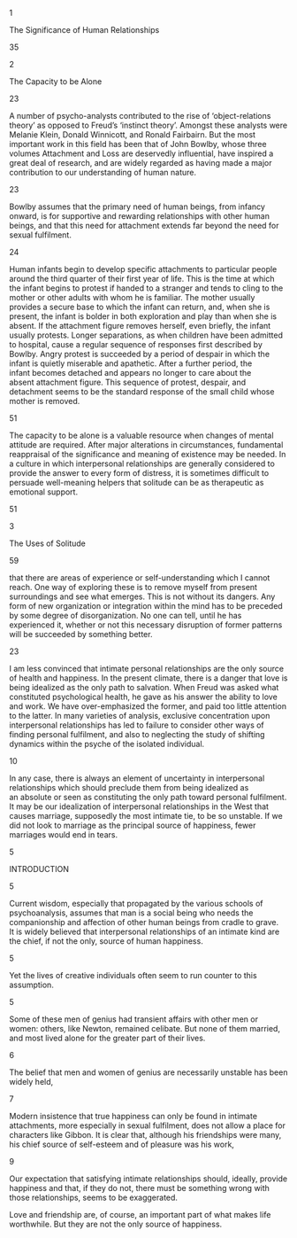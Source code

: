 1

The Significance of Human Relationships

35

2

The Capacity to be Alone

23

A number of psycho-analysts contributed to the rise of ‘object-relations theory’ as opposed to Freud’s ‘instinct theory’. Amongst these analysts were Melanie Klein, Donald Winnicott, and Ronald Fairbairn. But the most important work in this field has been that of John Bowlby, whose three volumes Attachment and Loss are deservedly influential, have inspired a great deal of research, and are widely regarded as having made a major contribution to our understanding of human nature.

23

Bowlby assumes that the primary need of human beings, from infancy onward, is for supportive and rewarding relationships with other human beings, and that this need for attachment extends far beyond the need for sexual fulfilment.

24

Human infants begin to develop specific attachments to particular people around the third quarter of their first year of life. This is the time at which the infant begins to protest if handed to a stranger and tends to cling to the mother or other adults with whom he is familiar. The mother usually provides a secure base to which the infant can return, and, when she is present, the infant is bolder in both exploration and play than when she is absent. If the attachment figure removes herself, even briefly, the infant usually protests. Longer separations, as when children have been admitted to hospital, cause a regular sequence of responses first described by Bowlby. Angry protest is succeeded by a period of despair in which the infant is quietly miserable and apathetic. After a further period, the infant becomes detached and appears no longer to care about the absent attachment figure. This sequence of protest, despair, and detachment seems to be the standard response of the small child whose mother is removed.

51

The capacity to be alone is a valuable resource when changes of mental attitude are required. After major alterations in circumstances, fundamental reappraisal of the significance and meaning of existence may be needed. In a culture in which interpersonal relationships are generally considered to provide the answer to every form of distress, it is sometimes difficult to persuade well-meaning helpers that solitude can be as therapeutic as emotional support.

51

3

The Uses of Solitude

59

that there are areas of experience or self-understanding which I cannot reach. One way of exploring these is to remove myself from present surroundings and see what emerges. This is not without its dangers. Any form of new organization or integration within the mind has to be preceded by some degree of disorganization. No one can tell, until he has experienced it, whether or not this necessary disruption of former patterns will be succeeded by something better.

23

I am less convinced that intimate personal relationships are the only source of health and happiness. In the present climate, there is a danger that love is being idealized as the only path to salvation. When Freud was asked what constituted psychological health, he gave as his answer the ability to love and work. We have over-emphasized the former, and paid too little attention to the latter. In many varieties of analysis, exclusive concentration upon interpersonal relationships has led to failure to consider other ways of finding personal fulfilment, and also to neglecting the study of shifting dynamics within the psyche of the isolated individual.

10

In any case, there is always an element of uncertainty in interpersonal relationships which should preclude them from being idealized as an absolute or seen as constituting the only path toward personal fulfilment. It may be our idealization of interpersonal relationships in the West that causes marriage, supposedly the most intimate tie, to be so unstable. If we did not look to marriage as the principal source of happiness, fewer marriages would end in tears.

5

INTRODUCTION

5

Current wisdom, especially that propagated by the various schools of psychoanalysis, assumes that man is a social being who needs the companionship and affection of other human beings from cradle to grave. It is widely believed that interpersonal relationships of an intimate kind are the chief, if not the only, source of human happiness.

5

Yet the lives of creative individuals often seem to run counter to this assumption.

5

Some of these men of genius had transient affairs with other men or women: others, like Newton, remained celibate. But none of them married, and most lived alone for the greater part of their lives.

6

The belief that men and women of genius are necessarily unstable has been widely held,

7

Modern insistence that true happiness can only be found in intimate attachments, more especially in sexual fulfilment, does not allow a place for characters like Gibbon. It is clear that, although his friendships were many, his chief source of self-esteem and of pleasure was his work,

9

Our expectation that satisfying intimate relationships should, ideally, provide happiness and that, if they do not, there must be something wrong with those relationships, seems to be exaggerated.

Love and friendship are, of course, an important part of what makes life worthwhile. But they are not the only source of happiness.
